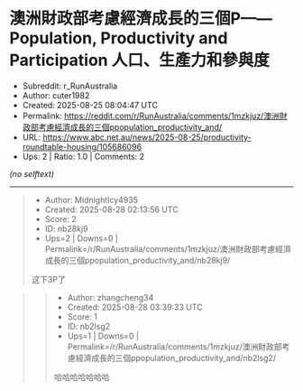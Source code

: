 # 澳洲財政部考慮經濟成長的三個P——Population, Productivity and Participation 人口、生產力和參與度

- Subreddit: r_RunAustralia
- Author: cuter1982
- Created: 2025-08-25 08:04:47 UTC
- Permalink: https://reddit.com/r/RunAustralia/comments/1mzkjuz/澳洲財政部考慮經濟成長的三個ppopulation_productivity_and/
- URL: https://www.abc.net.au/news/2025-08-25/productivity-roundtable-housing/105686096
- Ups: 2 | Ratio: 1.0 | Comments: 2

_(no selftext)_

---

> - Author: MidnightIcy4935
> - Created: 2025-08-28 02:13:56 UTC
> - Score: 2
> - ID: nb28kj9
> - Ups=2 | Downs=0 | Permalink=/r/RunAustralia/comments/1mzkjuz/澳洲財政部考慮經濟成長的三個ppopulation_productivity_and/nb28kj9/
>
> 这下3P了

>> - Author: zhangcheng34
>> - Created: 2025-08-28 03:39:33 UTC
>> - Score: 1
>> - ID: nb2lsg2
>> - Ups=1 | Downs=0 | Permalink=/r/RunAustralia/comments/1mzkjuz/澳洲財政部考慮經濟成長的三個ppopulation_productivity_and/nb2lsg2/
>>
>> 哈哈哈哈哈哈哈
